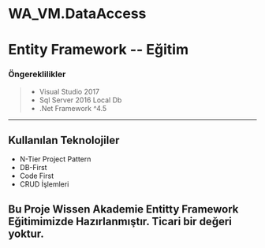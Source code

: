 # WA_VM.DataAccess

Entity Framework -- Eğitim
=========================

### Öngereklilikler

> - Visual Studio 2017
> - Sql Server 2016 Local Db
> - .Net Framework ^4.5

 ----------

## Kullanılan Teknolojiler ##

 - N-Tier Project Pattern
 - DB-First
 - Code First
 - CRUD İşlemleri
> 

Bu Proje Wissen Akademie Entitty Framework Eğitimimizde Hazırlanmıştır. **Ticari** bir değeri yoktur.
---------------------------------------------------------------------
